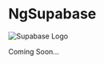 # NgSupabase

![Supabase Logo](https://external-content.duckduckgo.com/iu/?u=https%3A%2F%2Fbranditechture.agency%2Fbrand-logos%2Fwp-content%2Fuploads%2Fwpdm-cache%2FSupabase-900x0.png&f=1&nofb=1&ipt=800dffab7033470d462cefc1f16aa07635d4dc23193c2483ab0e4fde2e85628f&ipo=images)

Coming Soon...